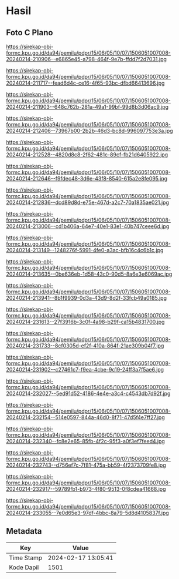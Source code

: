 # Hasil

## Foto C Plano

https://sirekap-obj-formc.kpu.go.id/da94/pemilu/pdpr/15/06/05/10/07/1506051007008-20240214-210906--e6865e45-a798-464f-9e7b-ffdd7f2d7031.jpg

https://sirekap-obj-formc.kpu.go.id/da94/pemilu/pdpr/15/06/05/10/07/1506051007008-20240214-211717--fead6d4c-ce16-4f65-93bc-dfbd66413696.jpg

https://sirekap-obj-formc.kpu.go.id/da94/pemilu/pdpr/15/06/05/10/07/1506051007008-20240214-211903--648c762b-281a-49a1-99bf-99d8b3d06ac9.jpg

https://sirekap-obj-formc.kpu.go.id/da94/pemilu/pdpr/15/06/05/10/07/1506051007008-20240214-212406--73967b00-2b2b-46d3-bc8d-996097753e3a.jpg

https://sirekap-obj-formc.kpu.go.id/da94/pemilu/pdpr/15/06/05/10/07/1506051007008-20240214-212528--4820d8c8-2f62-481c-89cf-fb21d6405922.jpg

https://sirekap-obj-formc.kpu.go.id/da94/pemilu/pdpr/15/06/05/10/07/1506051007008-20240214-212646--f9fdec48-3d6e-43f8-8540-615a2e8fe095.jpg

https://sirekap-obj-formc.kpu.go.id/da94/pemilu/pdpr/15/06/05/10/07/1506051007008-20240214-212836--dcd89d8d-e75e-467d-a2c7-70a1835ae021.jpg

https://sirekap-obj-formc.kpu.go.id/da94/pemilu/pdpr/15/06/05/10/07/1506051007008-20240214-213006--cd1b406a-64e7-40e1-83e1-40b747ceee6d.jpg

https://sirekap-obj-formc.kpu.go.id/da94/pemilu/pdpr/15/06/05/10/07/1506051007008-20240214-213149--1248276f-5991-4fe0-a3ac-bfb16c4c6b1c.jpg

https://sirekap-obj-formc.kpu.go.id/da94/pemilu/pdpr/15/06/05/10/07/1506051007008-20240214-213635--0be636eb-1d58-43c0-90d5-8a6e3e6069ac.jpg

https://sirekap-obj-formc.kpu.go.id/da94/pemilu/pdpr/15/06/05/10/07/1506051007008-20240214-213941--8b1f9939-0d3a-43d9-8d2f-33fcb49a0185.jpg

https://sirekap-obj-formc.kpu.go.id/da94/pemilu/pdpr/15/06/05/10/07/1506051007008-20240214-231613--27f3916b-3c0f-4a98-b29f-ca15b4831700.jpg

https://sirekap-obj-formc.kpu.go.id/da94/pemilu/pdpr/15/06/05/10/07/1506051007008-20240214-231733--8cf0305d-ef2f-410a-864f-21ae309b04f7.jpg

https://sirekap-obj-formc.kpu.go.id/da94/pemilu/pdpr/15/06/05/10/07/1506051007008-20240214-231902--c27461c7-f9ea-4cbe-9c19-24ff3a7f5ae6.jpg

https://sirekap-obj-formc.kpu.go.id/da94/pemilu/pdpr/15/06/05/10/07/1506051007008-20240214-232027--5ed91d52-4186-4e4e-a3c4-c4543db7d92f.jpg

https://sirekap-obj-formc.kpu.go.id/da94/pemilu/pdpr/15/06/05/10/07/1506051007008-20240214-232154--514e0597-844a-46d0-8f71-47d5f4e7ff27.jpg

https://sirekap-obj-formc.kpu.go.id/da94/pemilu/pdpr/15/06/05/10/07/1506051007008-20240214-232340--fc8e2e65-85fb-4f2c-95f3-a0f3ef7feed4.jpg

https://sirekap-obj-formc.kpu.go.id/da94/pemilu/pdpr/15/06/05/10/07/1506051007008-20240214-232743--d756ef7c-7f81-475a-bb59-4f2373709fe8.jpg

https://sirekap-obj-formc.kpu.go.id/da94/pemilu/pdpr/15/06/05/10/07/1506051007008-20240214-232917--59789fb1-b973-4f80-9513-0f8cdea41668.jpg

https://sirekap-obj-formc.kpu.go.id/da94/pemilu/pdpr/15/06/05/10/07/1506051007008-20240214-233055--7e0d65e3-97df-4bbc-8a79-5d8d4105837f.jpg


## Metadata

| Key        | Value               |
| ---------- | ------------------- |
| Time Stamp | 2024-02-17 13:05:41 |
| Kode Dapil | 1501                |



